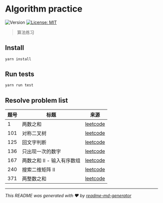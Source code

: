 # Algorithm practice

![Version](https://img.shields.io/badge/version-1.0.0-blue.svg?cacheSeconds=2592000)
[![License: MIT](https://img.shields.io/badge/License-MIT-yellow.svg)](#)

> 算法练习

## Install

```sh
yarn install
```

## Run tests

```sh
yarn run test
```

## Resolve problem list

| 题号 | 标题                       | 来源                                                                            |
| ---- | -------------------------- | ------------------------------------------------------------------------------- |
| 1    | 两数之和                   | [leetcode](https://leetcode-cn.com/problems/two-sum/)                           |
| 101  | 对称二叉树                 | [leetcode](https://leetcode-cn.com/problems/symmetric-tree/)                    |
| 125  | 回文字判断                 | [leetcode](https://leetcode-cn.com/problems/valid-palindrome/)                  |
| 136  | 只出现一次的数字           | [leetcode](https://leetcode-cn.com/problems/single-number/)                     |
| 167  | 两数之和 II - 输入有序数组 | [leetcode](https://leetcode-cn.com/problems/two-sum-ii-input-array-is-sorted/)  |
| 240  | 搜索二维矩阵 II            | [leetcode](https://leetcode-cn.com/problems/search-a-2d-matrix-ii/description/) |
| 371  | 两整数之和                 | [leetcode](https://leetcode-cn.com/problems/sum-of-two-integers/)               |

---

_This README was generated with ❤️ by [readme-md-generator](https://github.com/kefranabg/readme-md-generator)_
